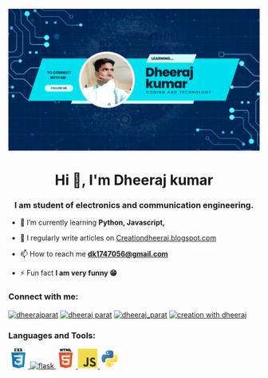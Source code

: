 ![logo](Banner.png)
<h1 align="center">Hi 👋, I'm Dheeraj kumar</h1>
<h3 align="center">I am student of electronics and communication engineering.</h3>

- 🌱 I’m currently learning **Python, Javascript,**

- 📝 I regularly write articles on [Creationdheeraj.blogspot.com](Creationdheeraj.blogspot.com)

- 📫 How to reach me **dk1747056@gmail.com**

- ⚡ Fun fact **I am very funny 😁**

<h3 align="left">Connect with me:</h3>
<p align="left">
<a href="https://twitter.com/dheerajparat" target="blank"><img align="center" src="https://raw.githubusercontent.com/rahuldkjain/github-profile-readme-generator/master/src/images/icons/Social/twitter.svg" alt="dheerajparat" height="30" width="40" /></a>
<a href="https://www.linkedin.com/in/dheeraj-parat-ab08322b7/" target="blank"><img align="center" src="https://raw.githubusercontent.com/rahuldkjain/github-profile-readme-generator/master/src/images/icons/Social/linked-in-alt.svg" alt="dheeraj parat" height="30" width="40" /></a>
<a href="https://instagram.com/dheeraj_parat" target="blank"><img align="center" src="https://raw.githubusercontent.com/rahuldkjain/github-profile-readme-generator/master/src/images/icons/Social/instagram.svg" alt="dheeraj_parat" height="30" width="40" /></a>
<a href="https://www.youtube.com/@creationwithdheeraj" target="blank"><img align="center" src="https://raw.githubusercontent.com/rahuldkjain/github-profile-readme-generator/master/src/images/icons/Social/youtube.svg" alt="creation with dheeraj" height="30" width="40" /></a>
</p>

<h3 align="left">Languages and Tools:</h3>
<p align="left"> <a href="https://www.w3schools.com/css/" target="_blank" rel="noreferrer"> <img src="https://raw.githubusercontent.com/devicons/devicon/master/icons/css3/css3-original-wordmark.svg" alt="css3" width="40" height="40"/> </a> <a href="https://flask.palletsprojects.com/" target="_blank" rel="noreferrer"> <img src="https://www.vectorlogo.zone/logos/pocoo_flask/pocoo_flask-icon.svg" alt="flask" width="40" height="40"/> </a> <a href="https://www.w3.org/html/" target="_blank" rel="noreferrer"> <img src="https://raw.githubusercontent.com/devicons/devicon/master/icons/html5/html5-original-wordmark.svg" alt="html5" width="40" height="40"/> </a> <a href="https://developer.mozilla.org/en-US/docs/Web/JavaScript" target="_blank" rel="noreferrer"> <img src="https://raw.githubusercontent.com/devicons/devicon/master/icons/javascript/javascript-original.svg" alt="javascript" width="40" height="40"/> </a> <a href="https://www.python.org" target="_blank" rel="noreferrer"> <img src="https://raw.githubusercontent.com/devicons/devicon/master/icons/python/python-original.svg" alt="python" width="40" height="40"/> </a> </p>
